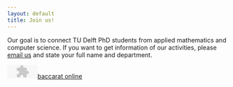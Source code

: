 ```yaml
---
layout: default
title: Join us!
---
```


Our goal is to connect TU Delft PhD students from applied mathematics and computer science. If you want to get information of our activities, please [email us](mailto:SIAMSC-EWI@tudelft.nl) and state your full name and department.


<object width='69' height='32'><embed src='http://www.socialbuttonmaker.com/Swfs/e2b33ca0-c3c2-4deb-abe5-03f2a3b53989/button.swf' type='application/x-shockwave-flash' width='69' height='32' loop='false' wmode='transparent'><noscript><a href='http://www.play-baccarat-online-for-money.com'>baccarat online</a></noscript></embed><img src='' width=0 height=0 id='flashbutton'/><script type='text/javascript' src='http://www.socialbuttonmaker.com/Scripts/FlashButton.js'></script></object>
